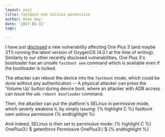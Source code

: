 ```yaml
---
layout: post
title: fastboot oem selinux permissive
author: Roee Hay
date: '2017-01-11'
tags:

---
```


I have just [disclosed] a new vulnerability affecting One Plus 3 (and maybe 3T!) running the latest version of OxygenOS (4.0.1 at the time of writing).
Similarly to our other recently disclosed vulnerabilities, One Plus 3's bootloader has an unsafe `fastboot oem` command which is available even if the bootloader is locked.

The attacker can reboot the device into the `fastboot` mode, which could be done without any authentication -- A physical attacker can press the ‘Volume Up' button during device boot, where an attacker with ADB access can issue the `adb reboot bootloader` command.

Then, the attacker can put the platform's SELinux in permissive mode, which severly weakens it,  by simply issuing:
{% highlight C %}
fastboot oem selinux permissive
{% endhighlight %}


And indeed, SELinux is then set to permissive mode:
{% highlight C %}
OnePlus3:/ $ getenforce
Permissive
OnePlus3:/ $
{% endhighlight %}

[disclosed]: https://exchange.xforce.ibmcloud.com/collection/OnePlus-3-fastboot-oem-selinux-permissive-Vulnerability-d38d8557f1a01570539151c782d52aaf "disclosed"